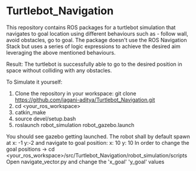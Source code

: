 # Turtlebot_Navigation
This repository contains ROS packages for a turtlebot simulation that navigates to goal location using different behaviours such as - follow wall, avoid obstacles, go to goal. The package doesn't use the ROS Navigation Stack but uses a series of logic expressions to achieve the desired aim leveraging the above mentioned behaviours. 

Result: The turtlebot is successfully able to go to the desired position in space without colliding with any obstacles. 

To Simulate it yourself:

1. Clone the repository in your workspace: git clone https://github.com/jagani-aditya/Turtlebot_Navigation.git
2. cd <your_ros_workspace> 
3. catkin_make
4. source devel/setup.bash
5. roslaunch robot_simulation robot_gazebo.launch


You should see gazebo getting launched. The robot shall by default spawn at x: -1 y:-2 and navigate to goal position: x: 10 y: 10
In order to change the goal positions ->  cd <your_ros_workspace>/src/Turtlebot_Navigation/robot_simulation/scripts
Open navigate_vector.py and change the 'x_goal' 'y_goal' values

